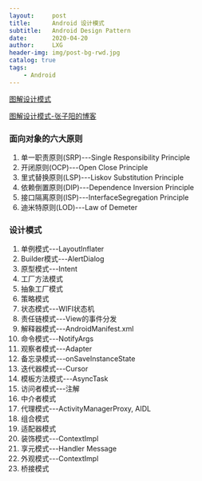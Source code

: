 ```yaml
---
layout:     post
title:      Android 设计模式
subtitle:   Android Design Pattern
date:       2020-04-20
author:     LXG
header-img: img/post-bg-rwd.jpg
catalog: true
tags:
    - Android
---
```


[图解设计模式](https://www.ituring.com.cn/book/1811)

[图解设计模式-张子阳的博客](http://www.tracefact.net/reading/067.html)

### 面向对象的六大原则

1. 单一职责原则(SRP)---Single Responsibility Principle
2. 开闭原则(OCP)---Open Close Principle
3. 里式替换原则(LSP)---Liskov Substitution Principle
4. 依赖倒置原则(DIP)---Dependence Inversion Principle
5. 接口隔离原则(ISP)---InterfaceSegregation Principle
6. 迪米特原则(LOD)---Law of Demeter

### 设计模式

1. 单例模式---LayoutInflater
2. Builder模式---AlertDialog
3. 原型模式---Intent
4. 工厂方法模式
5. 抽象工厂模式
6. 策略模式
7. 状态模式---WIFI状态机
8. 责任链模式---View的事件分发
9. 解释器模式---AndroidManifest.xml
10. 命令模式---NotifyArgs
11. 观察者模式---Adapter
12. 备忘录模式---onSaveInstanceState
13. 迭代器模式---Cursor
14. 模板方法模式---AsyncTask
15. 访问者模式---注解
16. 中介者模式
17. 代理模式---ActivityManagerProxy, AIDL
18. 组合模式
19. 适配器模式
20. 装饰模式---ContextImpl
21. 享元模式---Handler Message
22. 外观模式---ContextImpl
23. 桥接模式





